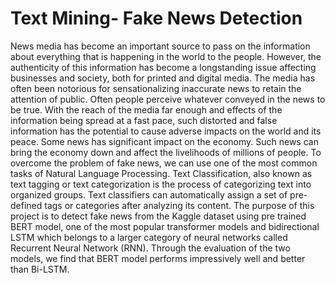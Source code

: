 # Text Mining- Fake News Detection
 
News media has become an important source to pass on the information about everything that is happening in the world to the people. However, the authenticity of this information has become a longstanding issue affecting businesses and society, both for printed and digital media. The media has often been notorious for sensationalizing inaccurate news to retain the attention of public. Often people perceive whatever conveyed in the news to be true. With the reach of the media far enough and effects of the information being spread at a fast pace, such distorted and false information has the potential to cause adverse impacts on the world and its peace. Some news has significant impact on the economy. Such news can bring the economy down and affect the livelihoods of millions of people. To overcome the problem of fake news, we can use one of the most common tasks of Natural Language Processing. Text Classification, also known as text tagging or text categorization is the process of categorizing text into organized groups. Text classifiers can automatically assign a set of pre-defined tags or categories after analyzing its content. The purpose of this project is to detect fake news from the Kaggle dataset using pre trained BERT model, one of the most popular transformer models and bidirectional LSTM which belongs to a larger category of neural networks called Recurrent Neural Network (RNN). Through the evaluation of the two models, we find that BERT model performs impressively well and better than Bi-LSTM.

